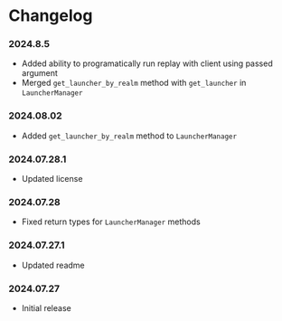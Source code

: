 # Changelog

### 2024.8.5

- Added ability to programatically run replay with client using passed argument
- Merged `get_launcher_by_realm` method with `get_launcher` in `LauncherManager`

### 2024.08.02

- Added `get_launcher_by_realm` method to `LauncherManager`

### 2024.07.28.1

- Updated license

### 2024.07.28

- Fixed return types for `LauncherManager` methods

### 2024.07.27.1

- Updated readme

### 2024.07.27

- Initial release
